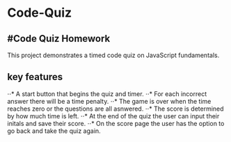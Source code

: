# Code-Quiz
#Code Quiz Homework
----------------------------------
This project demonstrates a timed code quiz on JavaScript fundamentals.

key features
--------------------------
⋅⋅* A start button that begins the quiz and timer.
⋅⋅* For each incorrect answer there will be a time penalty.
⋅⋅* The game is over when the time reaches zero or the questions are all asnwered.
⋅⋅* The score is determined by how much time is left.
⋅⋅* At the end of the quiz the user can input their initals and save their score.
⋅⋅* On the score page the user has the option to go back and take the quiz again.
